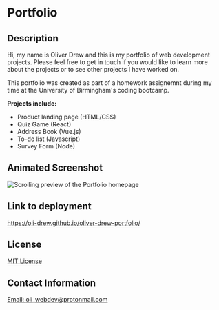 # Portfolio

## Description

Hi, my name is Oliver Drew and this is my portfolio of web development projects. Please feel free to get in touch if you would like to learn more about the projects or to see other projects I have worked on.

This portfolio was created as part of a homework assignemnt during my time at the University of Birmingham's coding bootcamp.

**Projects include:**

- Product landing page (HTML/CSS)
- Quiz Game (React)
- Address Book (Vue.js)
- To-do list (Javascript)
- Survey Form (Node)

## Animated Screenshot

![Scrolling preview of the Portfolio homepage](./assets/images/portfolio.gif)

## Link to deployment

https://oli-drew.github.io/oliver-drew-portfolio/

## License

[MIT License](LICENSE)

## Contact Information

[Email: oli_webdev@protonmail.com](mailto:oli_webdev@protonmail.com)

